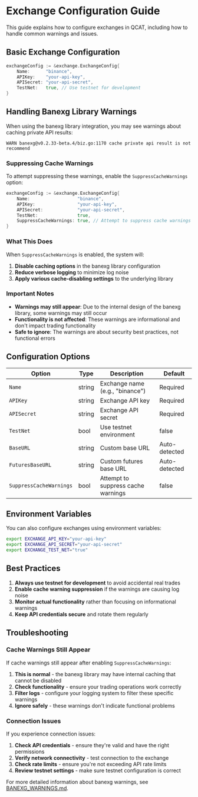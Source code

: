 # Exchange Configuration Guide

This guide explains how to configure exchanges in QCAT, including how to handle common warnings and issues.

## Basic Exchange Configuration

```go
exchangeConfig := &exchange.ExchangeConfig{
    Name:      "binance",
    APIKey:    "your-api-key",
    APISecret: "your-api-secret",
    TestNet:   true, // Use testnet for development
}
```

## Handling Banexg Library Warnings

When using the banexg library integration, you may see warnings about caching private API results:

```
WARN banexg@v0.2.33-beta.4/biz.go:1170 cache private api result is not recommend
```

### Suppressing Cache Warnings

To attempt suppressing these warnings, enable the `SuppressCacheWarnings` option:

```go
exchangeConfig := &exchange.ExchangeConfig{
    Name:                  "binance",
    APIKey:                "your-api-key",
    APISecret:             "your-api-secret",
    TestNet:               true,
    SuppressCacheWarnings: true, // Attempt to suppress cache warnings
}
```

### What This Does

When `SuppressCacheWarnings` is enabled, the system will:

1. **Disable caching options** in the banexg library configuration
2. **Reduce verbose logging** to minimize log noise
3. **Apply various cache-disabling settings** to the underlying library

### Important Notes

- **Warnings may still appear**: Due to the internal design of the banexg library, some warnings may still occur
- **Functionality is not affected**: These warnings are informational and don't impact trading functionality
- **Safe to ignore**: The warnings are about security best practices, not functional errors

## Configuration Options

| Option | Type | Description | Default |
|--------|------|-------------|---------|
| `Name` | string | Exchange name (e.g., "binance") | Required |
| `APIKey` | string | Exchange API key | Required |
| `APISecret` | string | Exchange API secret | Required |
| `TestNet` | bool | Use testnet environment | false |
| `BaseURL` | string | Custom base URL | Auto-detected |
| `FuturesBaseURL` | string | Custom futures base URL | Auto-detected |
| `SuppressCacheWarnings` | bool | Attempt to suppress cache warnings | false |

## Environment Variables

You can also configure exchanges using environment variables:

```bash
export EXCHANGE_API_KEY="your-api-key"
export EXCHANGE_API_SECRET="your-api-secret"
export EXCHANGE_TEST_NET="true"
```

## Best Practices

1. **Always use testnet for development** to avoid accidental real trades
2. **Enable cache warning suppression** if the warnings are causing log noise
3. **Monitor actual functionality** rather than focusing on informational warnings
4. **Keep API credentials secure** and rotate them regularly

## Troubleshooting

### Cache Warnings Still Appear

If cache warnings still appear after enabling `SuppressCacheWarnings`:

1. **This is normal** - the banexg library may have internal caching that cannot be disabled
2. **Check functionality** - ensure your trading operations work correctly
3. **Filter logs** - configure your logging system to filter these specific warnings
4. **Ignore safely** - these warnings don't indicate functional problems

### Connection Issues

If you experience connection issues:

1. **Check API credentials** - ensure they're valid and have the right permissions
2. **Verify network connectivity** - test connection to the exchange
3. **Check rate limits** - ensure you're not exceeding API rate limits
4. **Review testnet settings** - make sure testnet configuration is correct

For more detailed information about banexg warnings, see [BANEXG_WARNINGS.md](BANEXG_WARNINGS.md).
